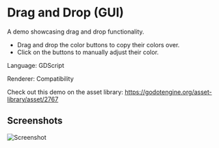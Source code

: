 # Drag and Drop (GUI)

A demo showcasing drag and drop functionality.

- Drag and drop the color buttons to copy their colors over.
- Click on the buttons to manually adjust their color.

Language: GDScript

Renderer: Compatibility

Check out this demo on the asset library: https://godotengine.org/asset-library/asset/2767

## Screenshots

![Screenshot](screenshots/drag_and_drop.webp)

